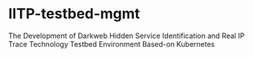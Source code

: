 # IITP-testbed-mgmt
The Development of Darkweb Hidden Service Identification and Real IP Trace Technology Testbed Environment Based-on Kubernetes
